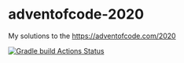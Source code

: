 # adventofcode-2020
My solutions to the https://adventofcode.com/2020

[![Gradle build Actions Status](https://github.com/uzilan/adventofcode-2020/workflows/Gradle%20build/badge.svg)](https://github.com/uzilan/adventofcode-2020/actions)
